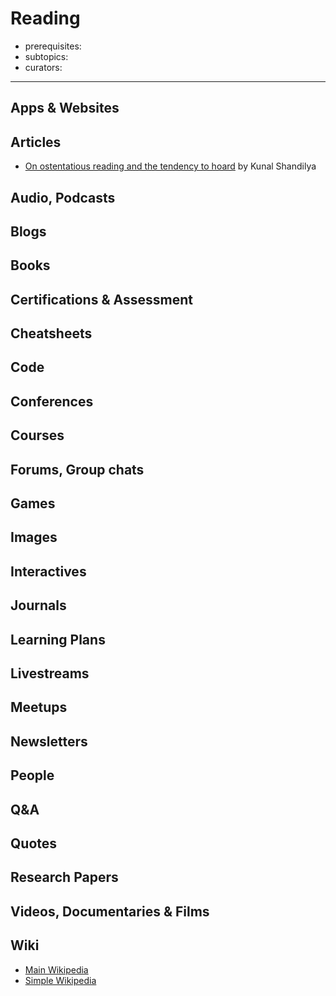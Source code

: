 # Reading

- prerequisites:
- subtopics:
- curators:

------

## Apps & Websites

## Articles

- [On ostentatious reading and the tendency to hoard](https://medium.com/swlh/seneca-hates-goodreads-ffa3cd5f4129) by Kunal Shandilya

## Audio, Podcasts

## Blogs

## Books

## Certifications & Assessment

## Cheatsheets

## Code

## Conferences

## Courses

## Forums, Group chats

## Games

## Images

## Interactives

## Journals

## Learning Plans

## Livestreams

## Meetups

## Newsletters

## People

## Q&A

## Quotes

## Research Papers

## Videos, Documentaries & Films

## Wiki

- [Main Wikipedia]()
- [Simple Wikipedia]()

